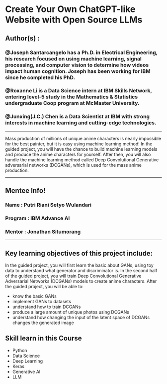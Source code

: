 # Create Your Own ChatGPT-like Website with Open Source LLMs

## Author(s) : 
### @Joseph Santarcangelo has a Ph.D. in Electrical Engineering, his research focused on using machine learning, signal processing, and computer vision to determine how videos impact human cognition. Joseph has been working for IBM since he completed his PhD.

### @Roxanne Li is a Data Science intern at IBM Skills Network, entering level-5 study in the Mathematics & Statistics undergraduate Coop program at McMaster University.

### @Junxing(J.C.) Chen is a Data Scientist at IBM with strong interests in machine learning and cutting-edge technologies.

-------------------------------------------------------

Mass production of millions of unique anime characters is nearly impossible for the best painter, but it is easy using machine learning method! In the guided project, you will have the chance to build machine learning models and produce the anime characters for yourself. After then, you will also handle the machine learning method called Deep Convolutional Generative adversarial networks (DCGANs), which is used for the mass anime production.

--------------------------------------------------------
## Mentee Info!
### Name : Putri Riani Setyo Wulandari
### Program : IBM Advance AI
### Mentor : Jonathan Situmorang
--------------------------------------------------------

## Key learning objectives of this project include:
In the guided project, you will first learn the basic about GANs, using toy data to understand what generator and discriminator is.
In the second half of the guided project, you will train Deep Convolutional Generative Adversarial Networks (DCGANs) models to create anime characters.
After the guided project, you will be able to:
- know the basic GANs
- implement GANs to datasets
- understand how to train DCGANs 
- produce a large amount of unique photos using DCGANs
- understand how changing the input of the latent space of DCGANs changes the generated image 

## Skill learn in this Course
- Python
- Data Science
- Deep Learning
- Keras
- Generative AI
- LLM
